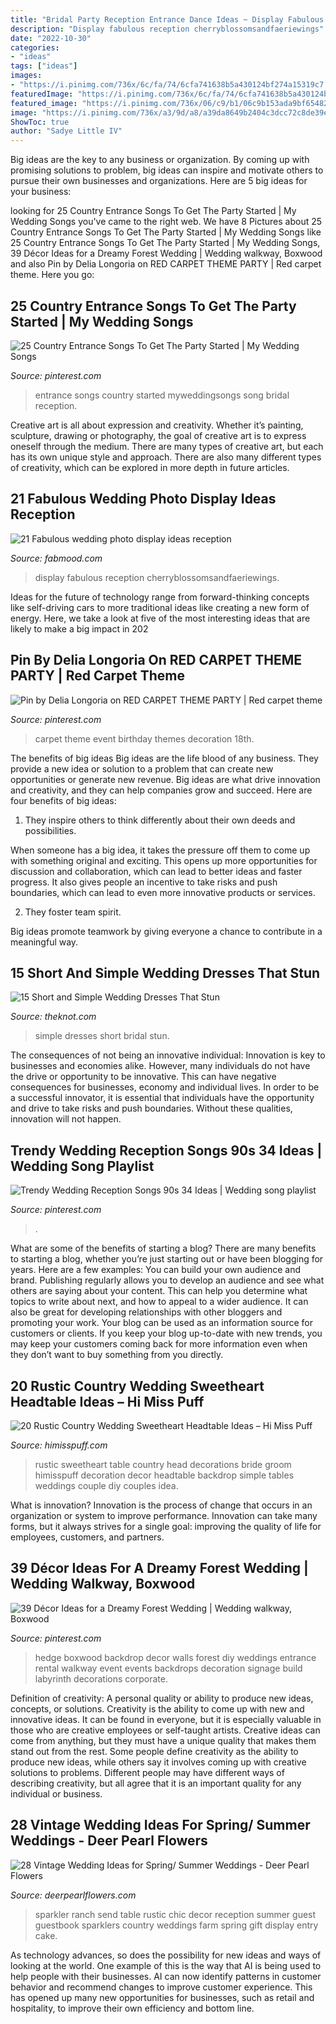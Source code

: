 ```yaml
---
title: "Bridal Party Reception Entrance Dance Ideas ~ Display Fabulous Reception Cherryblossomsandfaeriewings"
description: "Display fabulous reception cherryblossomsandfaeriewings"
date: "2022-10-30"
categories:
- "ideas"
tags: ["ideas"]
images:
- "https://i.pinimg.com/736x/6c/fa/74/6cfa741638b5a430124bf274a15319c7.jpg"
featuredImage: "https://i.pinimg.com/736x/6c/fa/74/6cfa741638b5a430124bf274a15319c7.jpg"
featured_image: "https://i.pinimg.com/736x/06/c9/b1/06c9b153ada9bf65482f9de83c5635b3.jpg"
image: "https://i.pinimg.com/736x/a3/9d/a8/a39da8649b2404c3dcc72c8de39e4789.jpg"
ShowToc: true
author: "Sadye Little IV"
---
```



Big ideas are the key to any business or organization. By coming up with promising solutions to problem, big ideas can inspire and motivate others to pursue their own businesses and organizations. Here are 5 big ideas for your business: 

	

		
looking for 25 Country Entrance Songs To Get The Party Started | My Wedding Songs you've came to the right web. We have 8 Pictures about 25 Country Entrance Songs To Get The Party Started | My Wedding Songs like 25 Country Entrance Songs To Get The Party Started | My Wedding Songs, 39 Décor Ideas for a Dreamy Forest Wedding | Wedding walkway, Boxwood and also Pin by Delia Longoria on RED CARPET THEME PARTY | Red carpet theme. Here you go:
		
    
## 25 Country Entrance Songs To Get The Party Started | My Wedding Songs

<img loading=lazy src="https://i.pinimg.com/736x/06/c9/b1/06c9b153ada9bf65482f9de83c5635b3.jpg" onerror="this.onerror=null;this.src='https://tse4.mm.bing.net/th?id=OIP.QfGHoGBLheXYacg7B8iOWwHaLH&amp;pid=15.1';" alt="25 Country Entrance Songs To Get The Party Started | My Wedding Songs">

_Source: pinterest.com_

>entrance songs country started myweddingsongs song bridal reception. 

	

Creative art is all about expression and creativity. Whether it’s painting, sculpture, drawing or photography, the goal of creative art is to express oneself through the medium. There are many types of creative art, but each has its own unique style and approach. There are also many different types of creativity, which can be explored in more depth in future articles.

    
## 21 Fabulous Wedding Photo Display Ideas Reception

<img loading=lazy src="https://www.fabmood.com/wp-content/uploads/2014/09/wedding-photo-display-ideas6.jpg" onerror="this.onerror=null;this.src='https://tse1.mm.bing.net/th?id=OIP.rvrr-VUAWwWimZLpI1OPfQHaLH&amp;pid=15.1';" alt="21 Fabulous wedding photo display ideas reception">

_Source: fabmood.com_

>display fabulous reception cherryblossomsandfaeriewings. 

	

Ideas for the future of technology range from forward-thinking concepts like self-driving cars to more traditional ideas like creating a new form of energy. Here, we take a look at five of the most interesting ideas that are likely to make a big impact in 202
    
## Pin By Delia Longoria On RED CARPET THEME PARTY | Red Carpet Theme

<img loading=lazy src="https://i.pinimg.com/736x/a3/9d/a8/a39da8649b2404c3dcc72c8de39e4789.jpg" onerror="this.onerror=null;this.src='https://tse3.mm.bing.net/th?id=OIP.224xkmXRYfSCqDzlrbwf0gHaJ4&amp;pid=15.1';" alt="Pin by Delia Longoria on RED CARPET THEME PARTY | Red carpet theme">

_Source: pinterest.com_

>carpet theme event birthday themes decoration 18th. 

	

The benefits of big ideas
Big ideas are the life blood of any business. They provide a new idea or solution to a problem that can create new opportunities or generate new revenue. Big ideas are what drive innovation and creativity, and they can help companies grow and succeed. Here are four benefits of big ideas:
1. They inspire others to think differently about their own deeds and possibilities.

When someone has a big idea, it takes the pressure off them to come up with something original and exciting. This opens up more opportunities for discussion and collaboration, which can lead to better ideas and faster progress. It also gives people an incentive to take risks and push boundaries, which can lead to even more innovative products or services.

2. They foster team spirit.

Big ideas promote teamwork by giving everyone a chance to contribute in a meaningful way.

    
## 15 Short And Simple Wedding Dresses That Stun

<img loading=lazy src="https://media-api.xogrp.com/images/f8b1a5bc-7cc2-4741-9bb0-4273bc5186d5" onerror="this.onerror=null;this.src='https://tse3.mm.bing.net/th?id=OIP.D3EPNiWUU4tbjrMYBttsgwHaJ4&amp;pid=15.1';" alt="15 Short and Simple Wedding Dresses That Stun">

_Source: theknot.com_

>simple dresses short bridal stun. 

	

The consequences of not being an innovative individual:
Innovation is key to businesses and economies alike. However, many individuals do not have the drive or opportunity to be innovative. This can have negative consequences for businesses, economy and individual lives. In order to be a successful innovator, it is essential that individuals have the opportunity and drive to take risks and push boundaries. Without these qualities, innovation will not happen.

    
## Trendy Wedding Reception Songs 90s 34 Ideas | Wedding Song Playlist

<img loading=lazy src="https://i.pinimg.com/736x/6c/fa/74/6cfa741638b5a430124bf274a15319c7.jpg" onerror="this.onerror=null;this.src='https://tse2.mm.bing.net/th?id=OIP.-UEusoMa0vBI37Yi6B_upQAAAA&amp;pid=15.1';" alt="Trendy Wedding Reception Songs 90s 34 Ideas | Wedding song playlist">

_Source: pinterest.com_

>. 

	

What are some of the benefits of starting a blog?
There are many benefits to starting a blog, whether you’re just starting out or have been blogging for years. Here are a few examples: 
You can build your own audience and brand. 
Publishing regularly allows you to develop an audience and see what others are saying about your content. This can help you determine what topics to write about next, and how to appeal to a wider audience. 
It can also be great for developing relationships with other bloggers and promoting your work. 
Your blog can be used as an information source for customers or clients. If you keep your blog up-to-date with new trends, you may keep your customers coming back for more information even when they don’t want to buy something from you directly.

    
## 20 Rustic Country Wedding Sweetheart Headtable Ideas – Hi Miss Puff

<img loading=lazy src="https://www.himisspuff.com/wp-content/uploads/2019/11/Rustic-country-wedding-sweetheart-head-table-decoration-ideas-2.jpg" onerror="this.onerror=null;this.src='https://tse4.mm.bing.net/th?id=OIP.1pYNe3B-99YHSezwNufT6AHaLH&amp;pid=15.1';" alt="20 Rustic Country Wedding Sweetheart Headtable Ideas – Hi Miss Puff">

_Source: himisspuff.com_

>rustic sweetheart table country head decorations bride groom himisspuff decoration decor headtable backdrop simple tables weddings couple diy couples idea. 

	

What is innovation?
Innovation is the process of change that occurs in an organization or system to improve performance. Innovation can take many forms, but it always strives for a single goal: improving the quality of life for employees, customers, and partners.

    
## 39 Décor Ideas For A Dreamy Forest Wedding | Wedding Walkway, Boxwood

<img loading=lazy src="https://i.pinimg.com/originals/d5/ad/75/d5ad75eab03a71846bb3f185f5b40c48.jpg" onerror="this.onerror=null;this.src='https://tse3.mm.bing.net/th?id=OIP.dw4XWWeTTcouR5vsnB6bsgHaJ_&amp;pid=15.1';" alt="39 Décor Ideas for a Dreamy Forest Wedding | Wedding walkway, Boxwood">

_Source: pinterest.com_

>hedge boxwood backdrop decor walls forest diy weddings entrance rental walkway event events backdrops decoration signage build labyrinth decorations corporate. 

	

Definition of creativity: A personal quality or ability to produce new ideas, concepts, or solutions.
Creativity is the ability to come up with new and innovative ideas. It can be found in everyone, but it is especially valuable in those who are creative employees or self-taught artists. Creative ideas can come from anything, but they must have a unique quality that makes them stand out from the rest. Some people define creativity as the ability to produce new ideas, while others say it involves coming up with creative solutions to problems. Different people may have different ways of describing creativity, but all agree that it is an important quality for any individual or business.

    
## 28 Vintage Wedding Ideas For Spring/ Summer Weddings - Deer Pearl Flowers

<img loading=lazy src="https://www.deerpearlflowers.com/wp-content/uploads/2015/10/Chic-vintage-ranch-wedding-decor.jpg" onerror="this.onerror=null;this.src='https://tse4.mm.bing.net/th?id=OIP.mtcC2jVDvw54wDEZ6SRUcgHaLH&amp;pid=15.1';" alt="28 Vintage Wedding Ideas for Spring/ Summer Weddings - Deer Pearl Flowers">

_Source: deerpearlflowers.com_

>sparkler ranch send table rustic chic decor reception summer guest guestbook sparklers country weddings farm spring gift display entry cake. 

	

As technology advances, so does the possibility for new ideas and ways of looking at the world. One example of this is the way that AI is being used to help people with their businesses. AI can now identify patterns in customer behavior and recommend changes to improve customer experience. This has opened up many new opportunities for businesses, such as retail and hospitality, to improve their own efficiency and bottom line.

